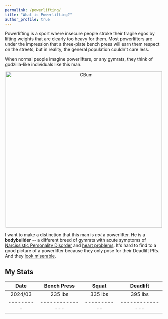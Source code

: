 ```yaml
---
permalink: /powerlifting/
title: "What is Powerlifting?"
author_profile: true
---
```

Powerlifting is a sport where insecure people stroke their fragile egos by lifting weights that are clearly too heavy for them. Most powerlifters are under the impression that a three-plate bench press will earn them respect on the streets, but in reality, the general population couldn't care less.

When normal people imagine powerlifters, or any gymrats, they think of godzilla-like individuals like this man.

<div style="text-align: center;">
    <img src="https://blog.priceplow.com/wp-content/uploads/cbum-olympia-stage.jpg" alt="CBum" width="500"/>
</div>

I want to make a distinction that this man is *not* a powerlifter. He is a **bodybuilder** -- a different breed of gymrats with acute symptoms of [Narcissistic Personality Disorder](https://en.wikipedia.org/wiki/Narcissistic_personality_disorder) and [heart problems](https://www.ncbi.nlm.nih.gov/pmc/articles/PMC9781327/). It's hard to find to a good picture of a powerlifter because they only pose for their Deadlift PRs. And they [look miserable](https://fitnessvolt.com/wp-content/uploads/2020/12/powerlifting-rules.jpg).

## My Stats

| Date    | Bench Press   | Squat     | Deadlift      |
|:-------:|:-------------:|:---------:|:-------------:|
| 2024/03 |235 lbs        | 335 lbs   | 395 lbs       |
|---------|---------------|-----------|---------------|